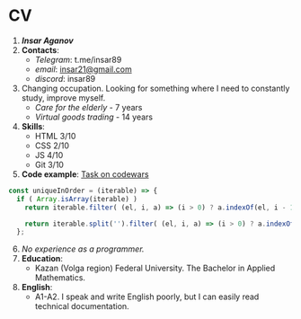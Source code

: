 # CV

1. **_Insar Aganov_**
2. **Contacts**:
    - *Telegram*: t.me/insar89
    - *email*: insar21@gmail.com
    - *discord*: insar89
3. Changing occupation. Looking for something where I need to constantly study, improve myself.
    - *Care for the elderly* - 7 years
    - *Virtual goods trading* - 14 years
4. **Skills**:
    - HTML 3/10
    - CSS 2/10
    - JS 4/10
    - Git 3/10
5. **Code example**:
    [Task on codewars](https://www.codewars.com/kata/54e6533c92449cc251001667)
```javascript
const uniqueInOrder = (iterable) => {
  if ( Array.isArray(iterable) )
    return iterable.filter( (el, i, a) => (i > 0) ? a.indexOf(el, i - 1) === i : a.indexOf(el) === i);

    return iterable.split('').filter( (el, i, a) => (i > 0) ? a.indexOf(el, i - 1) === i : a.indexOf(el) === i);
  };
```
6. *No experience as a programmer.*
7. **Education**:
   - Kazan (Volga region) Federal University. The Bachelor in Applied Mathematics.
8. **English**:
    - A1-A2. I speak and write English poorly, but I can easily read technical documentation.
